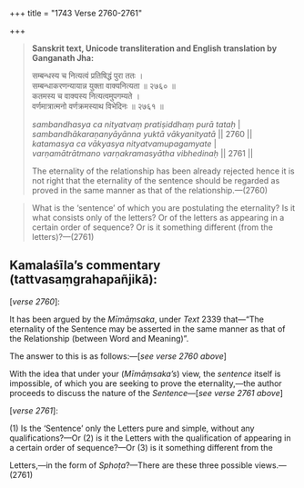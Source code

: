 +++
title = "1743 Verse 2760-2761"

+++
> **Sanskrit text, Unicode transliteration and English translation by Ganganath Jha:** 
>
> सम्बन्धस्य च नित्यत्वं प्रतिषिद्धं पुरा ततः ।  
> सम्बन्धाकरणन्यायान्न युक्ता वाक्यनित्यता ॥ २७६० ॥  
> कतमस्य च वाक्यस्य नित्यत्वमुपगम्यते ।  
> वर्णमात्रात्मनो वर्णक्रमस्याथ विभेदिनः ॥ २७६१ ॥ 
>
> *sambandhasya ca nityatvaṃ pratiṣiddhaṃ purā tataḥ* \|  
> *sambandhākaraṇanyāyānna yuktā vākyanityatā* \|\| 2760 \|\|  
> *katamasya ca vākyasya nityatvamupagamyate* \|  
> *varṇamātrātmano varṇakramasyātha vibhedinaḥ* \|\| 2761 \|\| 
>
> The eternality of the relationship has been already rejected hence it is not right that the eternality of the sentence should be regarded as proved in the same manner as that of the relationship.—(2760)

> What is the ‘sentence’ of which you are postulating the eternality? Is it what consists only of the letters? Or of the letters as appearing in a certain order of sequence? Or is it something different (from the letters)?—(2761)



## Kamalaśīla’s commentary (tattvasaṃgrahapañjikā):

[*verse 2760*]:

It has been argued by the *Mīmāṃsaka*, under *Text* 2339 that—“The eternality of the Sentence may be asserted in the same manner as that of the Relationship (between Word and Meaning)”.

The answer to this is as follows:—[*see verse 2760 above*]

With the idea that under your (*Mīmāṃsaka’s*) view, the *sentence* itself is impossible, of which you are seeking to prove the eternality,—the author proceeds to discuss the nature of the *Sentence*—[*see verse 2761 above*]

[*verse 2761*]:

\(1\) Is the ‘Sentence’ only the Letters pure and simple, without any qualifications?—Or (2) is it the Letters with the qualification of appearing in a certain order of sequence?—Or (3) is it something different from the

Letters,—in the form of *Sphoṭa*?—There are these three possible views.—(2761)


